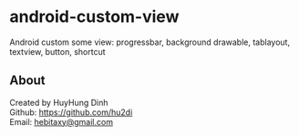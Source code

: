 # android-custom-view
Android custom some view: progressbar, background drawable, tablayout, textview, button, shortcut

## About
Created by HuyHung Dinh<br>
Github: https://github.com/hu2di<br>
Email: hebitaxy@gmail.com
